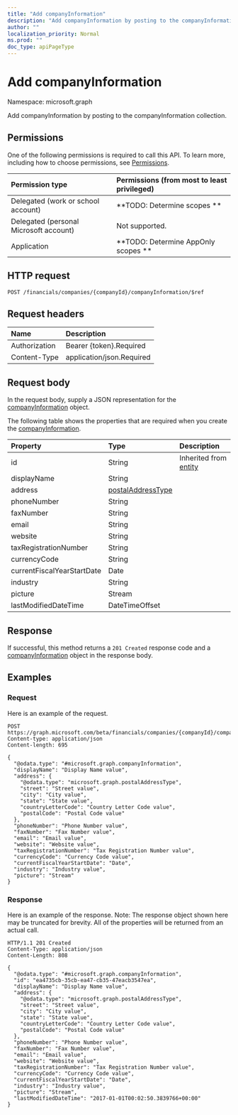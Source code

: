 ```yaml
---
title: "Add companyInformation"
description: "Add companyInformation by posting to the companyInformation collection."
author: ""
localization_priority: Normal
ms.prod: ""
doc_type: apiPageType
---
```


# Add companyInformation

Namespace: microsoft.graph

Add companyInformation by posting to the companyInformation collection.

## Permissions
One of the following permissions is required to call this API. To learn more, including how to choose permissions, see [Permissions](/concepts/permissions-reference.md).

|Permission type|Permissions (from most to least privileged)|
|:---|:---|
|Delegated (work or school account)|**TODO: Determine scopes **|
|Delegated (personal Microsoft account)|Not supported.|
|Application|**TODO: Determine AppOnly scopes **|

## HTTP request
<!-- {
  "blockType": "ignored"
}
-->
``` http
POST /financials/companies/{companyId}/companyInformation/$ref
```

## Request headers
|Name|Description|
|:---|:---|
|Authorization|Bearer {token}.Required|
|Content-Type|application/json.Required|

## Request body
In the request body, supply a JSON representation for the [companyInformation](../resources/companyinformation.md) object.

The following table shows the properties that are required when you create the [companyInformation](../resources/companyinformation.md).

|Property|Type|Description|
|:---|:---|:---|
|id|String| Inherited from [entity](../resources/entity.md)|
|displayName|String||
|address|[postalAddressType](../resources/postaladdresstype.md)||
|phoneNumber|String||
|faxNumber|String||
|email|String||
|website|String||
|taxRegistrationNumber|String||
|currencyCode|String||
|currentFiscalYearStartDate|Date||
|industry|String||
|picture|Stream||
|lastModifiedDateTime|DateTimeOffset||



## Response
If successful, this method returns a `201 Created` response code and a [companyInformation](../resources/companyinformation.md) object in the response body.

## Examples

### Request
Here is an example of the request.
<!-- {
  "blockType": "request",
  "name": "create_companyinformation_from_"
}
-->
``` http
POST https://graph.microsoft.com/beta/financials/companies/{companyId}/companyInformation
Content-type: application/json
Content-length: 695

{
  "@odata.type": "#microsoft.graph.companyInformation",
  "displayName": "Display Name value",
  "address": {
    "@odata.type": "microsoft.graph.postalAddressType",
    "street": "Street value",
    "city": "City value",
    "state": "State value",
    "countryLetterCode": "Country Letter Code value",
    "postalCode": "Postal Code value"
  },
  "phoneNumber": "Phone Number value",
  "faxNumber": "Fax Number value",
  "email": "Email value",
  "website": "Website value",
  "taxRegistrationNumber": "Tax Registration Number value",
  "currencyCode": "Currency Code value",
  "currentFiscalYearStartDate": "Date",
  "industry": "Industry value",
  "picture": "Stream"
}
```

### Response
Here is an example of the response. Note: The response object shown here may be truncated for brevity. All of the properties will be returned from an actual call.
<!-- {
  "blockType": "response",
  "truncated": true,
  "@odata.type": "microsoft.graph.companyinformation"
}
-->
``` http
HTTP/1.1 201 Created
Content-Type: application/json
Content-Length: 808

{
  "@odata.type": "#microsoft.graph.companyInformation",
  "id": "ea4735cb-35cb-ea47-cb35-47eacb3547ea",
  "displayName": "Display Name value",
  "address": {
    "@odata.type": "microsoft.graph.postalAddressType",
    "street": "Street value",
    "city": "City value",
    "state": "State value",
    "countryLetterCode": "Country Letter Code value",
    "postalCode": "Postal Code value"
  },
  "phoneNumber": "Phone Number value",
  "faxNumber": "Fax Number value",
  "email": "Email value",
  "website": "Website value",
  "taxRegistrationNumber": "Tax Registration Number value",
  "currencyCode": "Currency Code value",
  "currentFiscalYearStartDate": "Date",
  "industry": "Industry value",
  "picture": "Stream",
  "lastModifiedDateTime": "2017-01-01T00:02:50.3839766+00:00"
}
```

